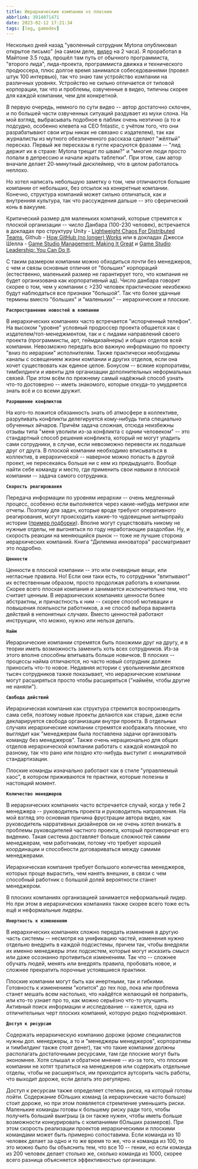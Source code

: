 ```yaml
---
title: Иерархические компании vs плоские
abbrlink: 3914071471
date: 2023-02-12 17:21:34
tags: [log, gamedev]
---
```


Несколько дней назад "уволенный сотрудник Mytona опубликовал открытое письмо" (на самом деле, [видео](https://www.youtube.com/watch?v=lYvNWf4Q2xE) на 2 часа). Я проработал в Майтоне 3.5 года, прошёл там путь от обычного программиста, "второго лида", лида-проекта, программиста движка и технического продюссера, плюс долгое время занимался собеседованиями (провел штук 100 интервью), так что знаю там устройство компании на различных уровнях. Устройство не сильно отличается от типовой корпорации, так что и проблемы, озвученные в видео, типичны скорее для каждой компании, чем для конкретной.

В первую очередь, немного по сути видео -- автор достаточно склочен, и по большей части озвученных ситуаций раздувает из мухи слона. На мой взгляд, выбрасывать подобное в паблик очень неэтично (а то и подсудно, особенно клевета на CEO fntastic, с учётом того, что они разрабатывают свои игры никак не связано с издателем), так как журналисты из мутного обезличенного рассказа сделают "жёлтый" пересказ. Первый же пересказы в гугле красуются фразами -- "лид держит их в страхе: Mytona трещит по швам?" и "многие люди просто попали в депрессию и начали жрать таблетки". При этом, сам автор вначале делает 20-минутный дисклеймер, что в целом работалось неплохо.

Но хотел написать небольшую заметку о том, чем отличаются большие компании от небольших, без отсылок на конкретные компании. Конечно, структура компаний может сильно отличаться, как и внутренняя культура, так что рассуждения дальше -- это сферический конь в вакууме.

Критический размер для маленьких компаний, которые стремятся к плоской организации -- число Данбара (100-230 человек), встречается в докладах про структуру Unity - [Lightweight Chaos For Distributed Teams](https://aras-p.info/texts/files/201312-BuildStuffLightweightChaos.pdf), Github - [How GitHub (no longer) Works](https://zachholman.com/talk/how-github-no-longer-works/) или в докладах Джесси Шелла - [Game Studio Management: Making It Great](https://www.youtube.com/watch?v=-zRaFJHK0S4) и [Game Studio Leadership: You Can Do It](https://www.youtube.com/watch?v=O1zP6yJjc1o).

С таким размером компании можно обходиться *почти* без менеджеров, с чем и связы основные отличия от "больших" корпораций (естественно, маленький размер не гарантирует того, что компания не будет организована как корпоративный ад). Число данбара говорит скорее о том, чем у компании с >230 человек практические неизбежно будут наблюдаться все признаки "большой". Так что более удачные термины вместо "больших" и "маленьких" --  иерархические и плоские.

**`Распространение новостей в компании`**

В иерархических компаниях часто встречается "испорченный телефон". На высоком "уровне" условный продюссер проекта общается как с издателем/топ-менеджментом, так и с лидами направлений своего проекта (программисты, арт, геймдизайнеры) и общих отделов всей компании. Невозможно передать всю важную информацию по проекту "вниз по иерархии" исполнителям. Также практически необходимы каналы с освещением жизни компании и других отделов, если она хочет существовать как единое целое. Бонусом -- всякие корпоративы, тимбилдинги и ивенты для организации дополнительных неформальных связей. При этом всём по прежнему самый надёжный способ узнать что-то достоверно -- иметь знакомого, которые откуда-то умудряется знать всё и со всеми дружит.

**`Разрешение конфликтов`**

На кого-то ложится обязанность знать об атмосфере в коллективе, разруливать конфликты делегируется кому-нибудь типа специально обученных эйчаров. Причём задача сложная, отсюда неизбежны отзывы типа "меня уволили из-за конфликта с одним человеком" -- это стандартный способ решения конфликта, который не могут уладить сами сотрудники, в случае, если невозможно перевести их подальше друг от друга. В плоской компании необходимо вписываться в коллектив, в иерархической -- наверное можно попасть в другой проект, не пересекаясь больше ни с кем из предыдущего. Вообще найти себе команду и место, где применить свои навыки в плоской компании -- задача самого сотрудника.

**`Скорость реагирования`**

Передача информации по уровням иерархии -- очень медленный процесс, особенно если выполняется через какие-нибудь метрики или отчеты. Поэтому для задач, которые вроде требуют оперативного реагирования, могут происходить какие-то чудовищные ынтырпрайз истории ([пример подборки](https://vas3k.club/post/5070/)). Вполне могут существовать никому не нужные отделы, не выгоняться по году неработающие раздолбаи. Ну, и скорость реакции на меняющийся рынок -- тоже не лучшие сторона иерархических компаний. Книга "Дилемма инноватора" рассматривает это подробно.

**`Ценности`**

Ценности в плоской компании -- это или очевидные вещи, или негласные правила. Но! Если они таки есть, то сотрудники "впитывают" их естественным образом, просто продолжая работать в компании. Скорее всего плоская компания и занимается исключительно тем, что считает ценным. В иерархических компаниях ценности более абстрактны, и причастность к ним -- скорее способ мотивации и повышения лояльности работников, а не способ выбора варианта действий в непонятных случаях. Вместо ценностей работают инструкции, что можно, нужно или нельзя делать.

**`Найм`**

Иерархические компании стремятся быть похожими друг на другу, и в теории иметь возможность заменить хоть всех сотрудников. Из-за этого вполне способны впитывать больше новичков. В плоских -- процессы найма отличаются, но часто новый сотрудник должен приносить что-то новое. Недавняя истории с увольнениями десятков тысяч сотрудников тажке показывает, что иерархические компании могут расширяться просто чтобы расширяться ("наймём, чтобы другие не наняли").

**`Свобода действий`**

Иерархическая компания как структура стремится воспроизводить сама себя, поэтому новые проекты делаются как старые, даже если декларируется свобода организации внутри проекта. В отдельных случаях иерархические компании стремятся изображать плоские, что выглядит как "менеджерам была поставлена задачи организовать команду без менеджеров". Также очень нерационально для общих отделов иерархической компании работать с каждой командой по разному, так что рано или поздно кто-нибудь выступит с инициативой стандартизации.

Плоские команды изначально работают как в стиле "управляемый хаос", в котором приживаются те практики, которые полезны в настоящий момент.

**`Количество менеджеров`**

В иерархических компаниях часто встречается случай, когда у тебя 2 менеджера -- руководитель проекта и руководитель направления. На мой взгляд это основная причина фрустрации автора видео, как руководитель нарративных дизайнеров он не очень хотел вникать в проблемы руководителей частного проекта, который противоречат его видению. Такая система доставляет больше сложностей самим менеджерам, чем работникам, потому что требует хорошей координации и способности договариваться между самими менеджерами.

Иерархическая компания требует большого количества менеджеров, которых проще вырастить, чем нанять внешних, в связи с чем способный работник с большой долей вероятности станет менеджером.

В плоских компаниях организацией занимается неформальный лидер. Но при этом в иерархических компаниях также скорее всего тоже есть ещё и неформальные лидеры.

**`Инертность к изменениям`**

В иерархических компаниях сложно передать изменения в другую часть системы -- несмотря на унификацию частей, изменения нужно отдельно внедрить в каждой подсистемы, причем так, чтобы внедряли их именно менеджеры этих подсистем, которые могут исказить смысл или даже осознанно противиться изменениям. Так что -- сложнее обучать людей, менять или внедрять правила, пробовать новое, и сложнее прекратить порочные устоявшиеся практики.

Плоские компании могут быть как инертными, так и гибкими. Готовность к изменением "копится" до тех пор, пока или проблема станет мешать всем настолько, что найдётся желающий её поправить, или кто-то узнает про то, как можно серьёзно что-то улучшить. Активный поиск информации и исследование -- кажется, одна из отличительных черт плоских компаний, которую редко подчёркивают.

**`Доступ к ресурсам`**

Содержать иерархическую компанию дороже (кроме специалистов нужны доп. менеджеры, а то и "менеджеры менеджеров", корпоративы и тимбилдинг также стоят денег), так что такие компании должны располагать достаточными ресурсами, там где плоские могут быть экономнее. Хотя слышал и обратное мнение -- из-за того, что плоские компании не хотят тратиться на менеджеров или содержать отдельные отделы, чтобы не расширяться, им приходится аутсорить часть работы, что выходит дороже, если делать это регулярно.

Доступ к ресурсам также определяет степень риска, на который готовы пойти. Содержание бОльших команд (а иерархические часто больше) стоит дороже, но при этом появляется стремление уменьшить риски. Маленькие команды готовы к большему риску ради того, чтобы получить больший выигрыш (а он также нужен, чтобы иметь больше возможности конкурировать с компаниями бОльших размеров). При этом скорость реализации проектов иерархическими и плоскими командами может быть примерно сопоставима. Если команда из 10 человек делает за одно и то же время то же, что и команда из 100, то это можно было бы объяснить тем, что все 10 -- гении, но если команда из 200 человек делает столько же, сколько команда из 1000, скорее всего разница объясняется эффективностью организации.








